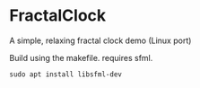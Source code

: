 # FractalClock
A simple, relaxing fractal clock demo (Linux port)

Build using the makefile.  requires sfml.

`sudo apt install libsfml-dev`

